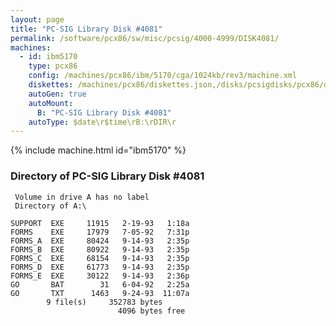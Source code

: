 ```yaml
---
layout: page
title: "PC-SIG Library Disk #4081"
permalink: /software/pcx86/sw/misc/pcsig/4000-4999/DISK4081/
machines:
  - id: ibm5170
    type: pcx86
    config: /machines/pcx86/ibm/5170/cga/1024kb/rev3/machine.xml
    diskettes: /machines/pcx86/diskettes.json,/disks/pcsigdisks/pcx86/diskettes.json
    autoGen: true
    autoMount:
      B: "PC-SIG Library Disk #4081"
    autoType: $date\r$time\rB:\rDIR\r
---
```


{% include machine.html id="ibm5170" %}

### Directory of PC-SIG Library Disk #4081

     Volume in drive A has no label
     Directory of A:\

    SUPPORT  EXE     11915   2-19-93   1:18a
    FORMS    EXE     17979   7-05-92   7:31p
    FORMS_A  EXE     80424   9-14-93   2:35p
    FORMS_B  EXE     80922   9-14-93   2:35p
    FORMS_C  EXE     68154   9-14-93   2:35p
    FORMS_D  EXE     61773   9-14-93   2:35p
    FORMS_E  EXE     30122   9-14-93   2:36p
    GO       BAT        31   6-04-92   2:25a
    GO       TXT      1463   9-24-93  11:07a
            9 file(s)     352783 bytes
                            4096 bytes free
